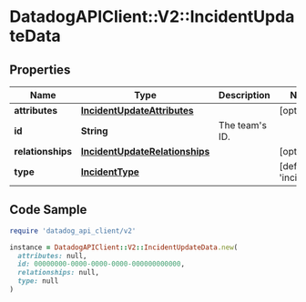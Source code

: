 # DatadogAPIClient::V2::IncidentUpdateData

## Properties

| Name | Type | Description | Notes |
| ---- | ---- | ----------- | ----- |
| **attributes** | [**IncidentUpdateAttributes**](IncidentUpdateAttributes.md) |  | [optional] |
| **id** | **String** | The team&#39;s ID. |  |
| **relationships** | [**IncidentUpdateRelationships**](IncidentUpdateRelationships.md) |  | [optional] |
| **type** | [**IncidentType**](IncidentType.md) |  | [default to &#39;incidents&#39;] |

## Code Sample

```ruby
require 'datadog_api_client/v2'

instance = DatadogAPIClient::V2::IncidentUpdateData.new(
  attributes: null,
  id: 00000000-0000-0000-0000-000000000000,
  relationships: null,
  type: null
)
```

